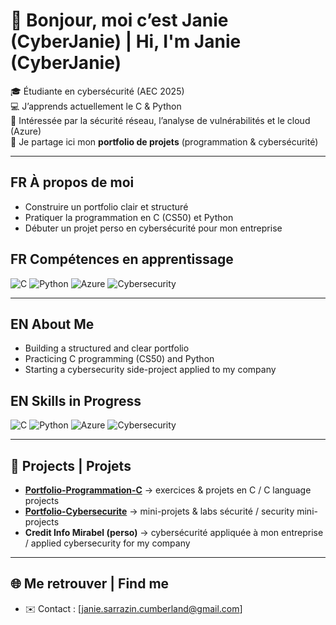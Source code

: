 # 👋 Bonjour, moi c’est Janie (CyberJanie) | Hi, I'm Janie (CyberJanie)

🎓 Étudiante en cybersécurité (AEC 2025)  
💻 J’apprends actuellement le C & Python  
🔐 Intéressée par la sécurité réseau, l’analyse de vulnérabilités et le cloud (Azure)  
📂 Je partage ici mon **portfolio de projets** (programmation & cybersécurité)  

---

## FR À propos de moi
- Construire un portfolio clair et structuré  
- Pratiquer la programmation en C (CS50) et Python  
- Débuter un projet perso en cybersécurité pour mon entreprise  

## FR Compétences en apprentissage
![C](https://img.shields.io/badge/Code-C-blue?logo=c)
![Python](https://img.shields.io/badge/Code-Python-yellow?logo=python)
![Azure](https://img.shields.io/badge/Cloud-Azure-blue?logo=microsoftazure)
![Cybersecurity](https://img.shields.io/badge/Focus-Cybersecurity-green?logo=hackthebox)

---

## EN About Me
- Building a structured and clear portfolio  
- Practicing C programming (CS50) and Python  
- Starting a cybersecurity side-project applied to my company  

## EN Skills in Progress
![C](https://img.shields.io/badge/Code-C-blue?logo=c)
![Python](https://img.shields.io/badge/Code-Python-yellow?logo=python)
![Azure](https://img.shields.io/badge/Cloud-Azure-blue?logo=microsoftazure)
![Cybersecurity](https://img.shields.io/badge/Focus-Cybersecurity-green?logo=hackthebox)

---

## 📌 Projects | Projets
- **[Portfolio-Programmation-C](https://github.com/tonpseudo/Portfolio-Programmation-C)** → exercices & projets en C / C language projects  
- **[Portfolio-Cybersecurite](https://github.com/tonpseudo/Portfolio-Cybersecurite)** → mini-projets & labs sécurité / security mini-projects  
- **Credit Info Mirabel (perso)** → cybersécurité appliquée à mon entreprise / applied cybersecurity for my company  

---

## 🌐 Me retrouver | Find me
- ✉️ Contact : [janie.sarrazin.cumberland@gmail.com]
